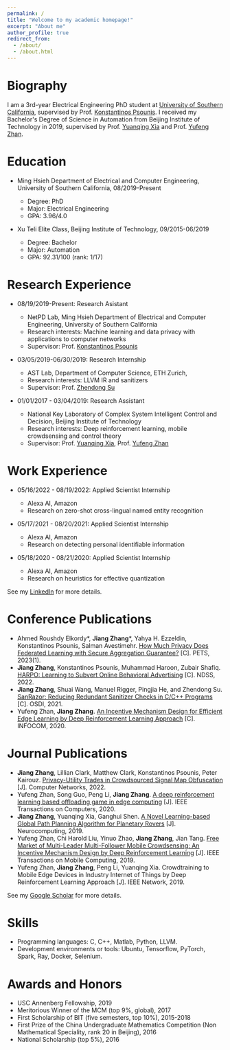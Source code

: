 ```yaml
---
permalink: /
title: "Welcome to my academic homepage!"
excerpt: "About me"
author_profile: true
redirect_from: 
  - /about/
  - /about.html
---
```


Biography
=========
I am a 3rd-year Electrical Engineering PhD student at [University of Southern California](https://homeadmin.usc.edu/www/), supervised by Prof. [Konstantinos Psounis](https://sites.usc.edu/kpsounis/). I received my Bachelor's Degree of Science in Automation from Beijing Institute of Technology in 2019, supervised by Prof. [Yuanqing Xia](http://ac.bit.edu.cn/szdw/jsdw/20150206132638749920/20150206132641418489/index.htm) and Prof. [Yufeng Zhan](https://ieeexplore.ieee.org/author/37085745024). 

Education
=========
* Ming Hsieh Department of Electrical and Computer Engineering, University of Southern California, 08/2019-Present
  * Degree: PhD
  * Major: Electrical Engineering
  * GPA: 3.96/4.0
  
* Xu Teli Elite Class, Beijing Institute of Technology, 09/2015-06/2019
  * Degree: Bachelor
  * Major: Automation
  * GPA: 92.31/100 (rank: 1/17)

Research Experience
===================
* 08/19/2019-Present: Research Asistant
  * NetPD Lab, Ming Hsieh Department of Electrical and Computer Engineering, University of Southern California 
  * Research interests: Machine learning and data privacy with applications to computer networks
  * Supervisor: Prof. [Konstantinos Psounis](https://sites.usc.edu/kpsounis/)
  
* 03/05/2019-06/30/2019: Research Internship
  * AST Lab, Department of Computer Science, ETH Zurich, 
  * Research interests: LLVM IR and sanitizers
  * Supervisor: Prof. [Zhendong Su](https://scholar.google.com/citations?user=RivxoIcAAAAJ&hl=zh-CN&oi=ao)
  
* 01/01/2017 - 03/04/2019: Research Assistant
   * National Key Laboratory of Complex System Intelligent Control and Decision, Beijing Institute of Technology
   * Research interests: Deep reinforcement learning, mobile crowdsensing and control theory
   * Supervisor: Prof. [Yuanqing Xia](https://scholar.google.com/citations?user=HtedN3oAAAAJ&hl=zh-CN&oi=ao), Prof. [Yufeng Zhan](https://ieeexplore.ieee.org/author/37085745024)

Work Experience
===============
* 05/16/2022 - 08/19/2022: Applied Scientist Internship
  * Alexa AI, Amazon
  * Research on zero-shot cross-lingual named entity recognition

* 05/17/2021 - 08/20/2021: Applied Scientist Internship
  * Alexa AI, Amazon
  * Research on detecting personal identifiable information

* 05/18/2020 - 08/21/2020: Applied Scientist Internship
  * Alexa AI, Amazon
  * Research on heuristics for effective quantization

See my [LinkedIn](https://www.linkedin.com/in/jiang-zhang-a55815194/) for more details.

Conference Publications
============
* Ahmed Roushdy Elkordy\*, **Jiang Zhang**\*, Yahya H. Ezzeldin, Konstantinos Psounis, Salman Avestimehr. [How Much Privacy Does Federated Learning with Secure Aggregation Guarantee?](https://arxiv.org/abs/2208.02304) [C]. PETS, 2023(1).
* **Jiang Zhang**, Konstantinos Psounis, Muhammad Haroon, Zubair Shafiq. [HARPO: Learning to Subvert Online Behavioral Advertising](https://arxiv.org/abs/2111.05792v2) [C]. NDSS, 2022.
* **Jiang Zhang**, Shuai Wang, Manuel Rigger, Pingjia He, and Zhendong Su. [SanRazor: Reducing Redundant Sanitizer Checks in C/C++ Programs](https://www.usenix.org/conference/osdi21/presentation/zhang) [C]. OSDI, 2021.
* Yufeng Zhan, **Jiang Zhang**. [An Incentive Mechanism Design for Efficient Edge Learning by Deep Reinforcement Learning Approach](https://ieeexplore.ieee.org/abstract/document/9155268) [C]. INFOCOM, 2020.

Journal Publications
============
* **Jiang Zhang**, Lillian Clark, Matthew Clark, Konstantinos Psounis, Peter Kairouz. [Privacy-Utility Trades in Crowdsourced Signal Map Obfuscation](https://arxiv.org/pdf/2201.04782.pdf) [J]. Computer Networks, 2022.
* Yufeng Zhan, Song Guo, Peng Li, **Jiang Zhang**. [A deep reinforcement learning based offloading game in edge computing](https://ieeexplore.ieee.org/abstract/document/8967118) [J]. IEEE Transactions on Computers, 2020.
* **Jiang Zhang**, Yuanqing Xia, Ganghui Shen. [A Novel Learning-based Global Path Planning Algorithm for Planetary Rovers](https://www.sciencedirect.com/science/article/pii/S0925231219307994) [J]. Neurocomputing, 2019.
* Yufeng Zhan, Chi Harold Liu, Yinuo Zhao, **Jiang Zhang**, Jian Tang. [Free Market of Multi-Leader Multi-Follower Mobile Crowdsensing: An Incentive Mechanism Design by Deep Reinforcement Learning](https://ieeexplore.ieee.org/document/8758205) [J]. IEEE Transactions on Mobile Computing, 2019.
* Yufeng Zhan, **Jiang Zhang**, Peng Li, Yuanqing Xia. Crowdtraining to Mobile Edge Devices in Industry Internet of Things by Deep Reinforcement Learning Approach [J]. IEEE Network, 2019.

See my [Google Scholar](https://scholar.google.com/citations?user=2HuRV6wAAAAJ&hl=en) for more details.

Skills
======
* Programming languages: C, C++, Matlab, Python, LLVM.
* Development environments or tools: Ubuntu, Tensorflow, PyTorch, Spark, Ray, Docker, Selenium.

Awards and Honors
=================
* USC Annenberg Fellowship, 2019
* Meritorious Winner of the MCM (top 9%, global), 2017
* First Scholarship of BIT (five semesters, top 10%), 2015-2018
* First Prize of the China Undergraduate Mathematics Competition (Non Mathematical Speciality, rank 20 in Beijing), 2016
* National Scholarship (top 5%), 2016


